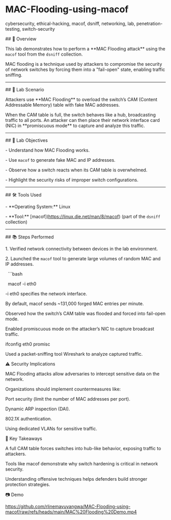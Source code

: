 # MAC-Flooding-using-macof

cybersecurity, ethical-hacking, macof, dsniff, networking, lab, penetration-testing, switch-security









\## 📖 Overview

This lab demonstrates how to perform a \*\*MAC Flooding attack\*\* using the `macof` tool from the `dsniff` collection.  

MAC flooding is a technique used by attackers to compromise the security of network switches by forcing them into a "fail-open" state, enabling traffic sniffing.



---



\## 🧪 Lab Scenario

Attackers use \*\*MAC Flooding\*\* to overload the switch’s CAM (Content Addressable Memory) table with fake MAC addresses.  

When the CAM table is full, the switch behaves like a hub, broadcasting traffic to all ports. An attacker can then place their network interface card (NIC) in \*\*promiscuous mode\*\* to capture and analyze this traffic.



---



\## 🎯 Lab Objectives

\- Understand how MAC Flooding works.

\- Use `macof` to generate fake MAC and IP addresses.

\- Observe how a switch reacts when its CAM table is overwhelmed.

\- Highlight the security risks of improper switch configurations.



---



\## 🛠️ Tools Used

\- \*\*Operating System:\*\* Linux  

\- \*\*Tool:\*\* \[macof](https://linux.die.net/man/8/macof) (part of the `dsniff` collection)



---



\## 📚 Steps Performed

1\. Verified network connectivity between devices in the lab environment.

2\. Launched the `macof` tool to generate large volumes of random MAC and IP addresses.  

&nbsp;  ```bash

&nbsp;  macof -i eth0



-i eth0 specifies the network interface.



By default, macof sends ~131,000 forged MAC entries per minute.



Observed how the switch’s CAM table was flooded and forced into fail-open mode.



Enabled promiscuous mode on the attacker’s NIC to capture broadcast traffic.



ifconfig eth0 promisc



Used a packet-sniffing tool Wireshark to analyze captured traffic.



⚠️ Security Implications



MAC Flooding attacks allow adversaries to intercept sensitive data on the network.



Organizations should implement countermeasures like:



Port security (limit the number of MAC addresses per port).



Dynamic ARP inspection (DAI).



802.1X authentication.



Using dedicated VLANs for sensitive traffic.



📌 Key Takeaways



A full CAM table forces switches into hub-like behavior, exposing traffic to attackers.



Tools like macof demonstrate why switch hardening is critical in network security.



Understanding offensive techniques helps defenders build stronger protection strategies.



📷 Demo



https://github.com/rlinemavuyangwa/MAC-Flooding-using-macof/raw/refs/heads/main/MAC%20Flooding%20Demo.mp4

